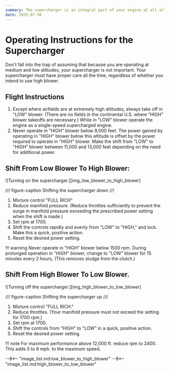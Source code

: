 ```yaml
---
summary: The supercharger is an integral part of your engine at all altitudes.
date: 2025-07-30
---
```


# Operating Instructions for the Supercharger

Don't fall into the trap of assuming that because you are operating at medium and low altitudes, your supercharger is not important. Your supercharger must have proper care all the time, regardless of whether you intend to use high blower.

## Flight Instructions

1. Except where airfields are at extremely high altitudes, always take off in "LOW" blower. (There are no fields in the continental U.S. where "HIGH" blower takeoffs are necessary.) While in "LOW" blower operate the engine as a single-speed supercharged engine.
2. Never operate in "HIGH" blower below 9,000 feet. The power gained by operating in "HIGH" blower below this altitude is offset by the power required to operate in "HIGH" blower. Make the shift from "LOW" to "HIGH" blower between 11,000 and 13,000 feet depending on the need for additional power.

## Shift From Low Blower To High Blower:

![Turning on the supercharger.][img_low_blower_to_high_blower]

/// figure-caption
Shifting the supercharger down
///

1. Mixture control "FULL RICH"
2. Reduce manifold pressure. (Reduce throttles sufficiently to prevent the surge in manifold pressure exceeding the prescribed power setting when the shift is made.)
3. Set rpm at 1700.
4. Shift the controls rapidly and evenly from "LOW" to "HIGH," and lock. Make this a quick, positive action.
5. Reset the desired power setting.

!!! warning
    Never operate in "HIGH" blower below 1500 rpm. During prolonged operation in "HIGH" blower, change to "LOW" blower for 15 minutes every 2 hours, (This removes sludge from the clutch.)

## Shift From High Blower To Low Blower.
![Turning off the supercharger.][img_high_blower_to_low_blower]

/// figure-caption
Shifting the supercharger up
///

1. Mixture control "FULL RICH."
2. Reduce throttles. (Your manifold pressure must not exceed the setting for 1700 rpm.)
3. Set rpm at 1700.
4. Shift the controls from "HIGH" to "LOW" in a quick, positive action.
5. Reset the desired power setting.

!!! note
    For maximum performance above 12,000 ft. reduce rpm to 2400. This adds 5 to 8 mph. to the maximum speed.

<!-- links -->
--8<-- "image_list.md:low_blower_to_high_blower"
--8<-- "image_list.md:high_blower_to_low_blower"